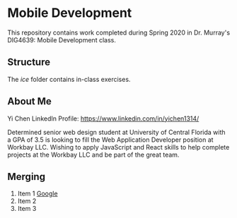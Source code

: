 # Mobile Development
This repository contains work completed during Spring 2020 in Dr. Murray's DIG4639: Mobile Development class.

## Structure
The *ice* folder contains in-class exercises. 

## About Me
Yi Chen LinkedIn Profile: https://www.linkedin.com/in/yichen1314/

Determined senior web design student at University of Central Florida with a GPA of 3.5 is looking to fill the Web Application Developer position at Workbay LLC. Wishing to apply JavaScript and React skills to help complete projects at the Workbay LLC and be part of the great team.

## Merging
1. Item 1 [Google](www.google.com)
1. Item 2
1. Item 3